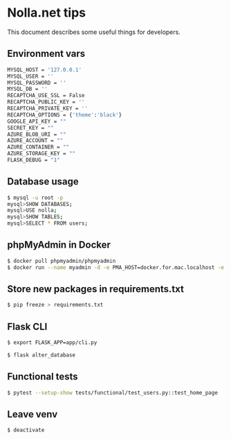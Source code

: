 # Nolla.net tips

This document describes some useful things for developers.

## Environment vars

```bash
MYSQL_HOST = '127.0.0.1'
MYSQL_USER = ''
MYSQL_PASSWORD = ''
MYSQL_DB = ''
RECAPTCHA_USE_SSL = False
RECAPTCHA_PUBLIC_KEY = ''
RECAPTCHA_PRIVATE_KEY = ''
RECAPTCHA_OPTIONS = {'theme':'black'}
GOOGLE_API_KEY = ""
SECRET_KEY = ""
AZURE_BLOB_URI = ""
AZURE_ACCOUNT = ""
AZURE_CONTAINER = ""
AZURE_STORAGE_KEY = ""
FLASK_DEBUG = "1"
```


## Database usage
```bash
$ mysql -u root -p
mysql>SHOW DATABASES;
mysql>USE nolla;
mysql>SHOW TABLES;
mysql>SELECT * FROM users;
```

## phpMyAdmin in Docker
```bash
$ docker pull phpmyadmin/phpmyadmin
$ docker run --name myadmin -d -e PMA_HOST=docker.for.mac.localhost -e PMA_PORT=3306 -p 8001:80 phpmyadmin/phpmyadmin
```

## Store new packages in requirements.txt
```bash
$ pip freeze > requirements.txt
```


## Flask CLI
```bash
$ export FLASK_APP=app/cli.py
```
```bash
$ flask alter_database
```


## Functional tests
```bash
$ pytest --setup-show tests/functional/test_users.py::test_home_page
```


## Leave venv
```bash
$ deactivate
```

